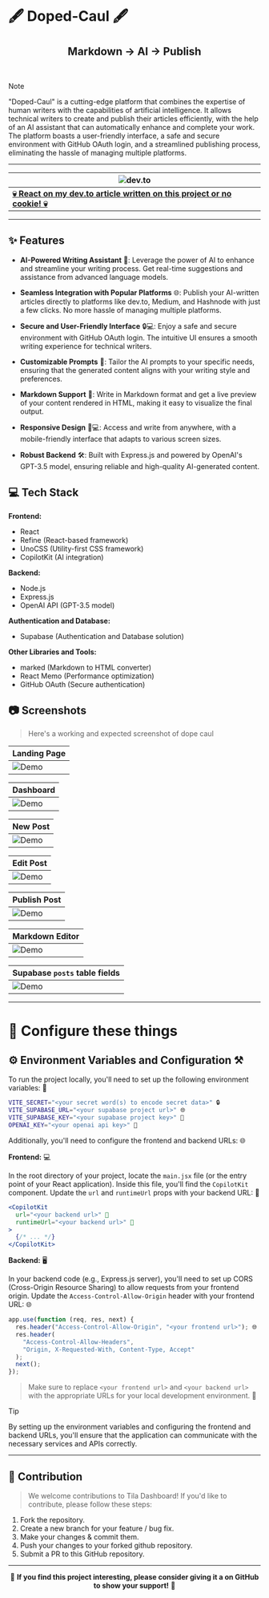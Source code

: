 
# 🖋️ Doped-Caul 🖋️

<p align="center">
<h2 align="center">Markdown → AI → Publish</h2>
<br />

> [!NOTE]
>
> "Doped-Caul" is a cutting-edge platform that combines the expertise of human writers with the capabilities of artificial intelligence. It allows technical writers to create and publish their articles efficiently, with the help of an AI assistant that can automatically enhance and complete your work. The platform boasts a user-friendly interface, a safe and secure environment with GitHub OAuth login, and a streamlined publishing process, eliminating the hassle of managing multiple platforms.

---

<p align="center">

| ![dev.to](https://dev-to-uploads.s3.amazonaws.com/uploads/articles/8j7kvp660rqzt99zui8e.png) |
|------------|
| <a align="center" href="https://dev.to/arnavk-09/unlock-your-writing-potential-with-copilotkits-ai-powered-wizardry-30bb"> <strong> 💀 React on my dev.to article written on this project or no cookie! 💀 </strong> </a> |

</p>

---

## ✨ Features

- **AI-Powered Writing Assistant** 🧠: Leverage the power of AI to enhance and streamline your writing process. Get real-time suggestions and assistance from advanced language models.

- **Seamless Integration with Popular Platforms** 🌐: Publish your AI-written articles directly to platforms like dev.to, Medium, and Hashnode with just a few clicks. No more hassle of managing multiple platforms.

- **Secure and User-Friendly Interface** 🔒💻: Enjoy a safe and secure environment with GitHub OAuth login. The intuitive UI ensures a smooth writing experience for technical writers.

- **Customizable Prompts** 🎨: Tailor the AI prompts to your specific needs, ensuring that the generated content aligns with your writing style and preferences.

- **Markdown Support** 📝: Write in Markdown format and get a live preview of your content rendered in HTML, making it easy to visualize the final output.

- **Responsive Design** 📱💻: Access and write from anywhere, with a mobile-friendly interface that adapts to various screen sizes.

- **Robust Backend** 🛠️: Built with Express.js and powered by OpenAI's GPT-3.5 model, ensuring reliable and high-quality AI-generated content.

## 💻 Tech Stack

**Frontend:**
- React
- Refine (React-based framework)
- UnoCSS (Utility-first CSS framework)
- CopilotKit (AI integration)

**Backend:**
- Node.js
- Express.js
- OpenAI API (GPT-3.5 model)

**Authentication and Database:**
- Supabase (Authentication and Database solution)

**Other Libraries and Tools:**
- marked (Markdown to HTML converter)
- React Memo (Performance optimization)
- GitHub OAuth (Secure authentication)

## 📷 Screenshots

> Here's a working and expected screenshot of dope caul



| Landing Page  |
|------------|
| ![Demo](screenshots/home.jpeg) |


| Dashboard  |
|------------|
| ![Demo](screenshots/dashboard.jpeg) |


| New Post |
|------------|
| ![Demo](screenshots/newPost.jpeg) |


| Edit Post |
|------------|
| ![Demo](screenshots/editPost.jpeg) |


| Publish Post |
|------------|
| ![Demo](screenshots/publish.jpeg) |

| Markdown Editor |
|------------|
| ![Demo](screenshots/markdown.jpeg) |

| Supabase `posts` table fields |
|------------|
| ![Demo](screenshots/supabase.jpeg) |


---

# 🚀 Configure these things

## ⚙️ Environment Variables and Configuration ⚒️

To run the project locally, you'll need to set up the following environment variables: 🔑

```bash
VITE_SECRET="<your secret word(s) to encode secret data>" 🔒
VITE_SUPABASE_URL="<your supabase project url>" 🌐
VITE_SUPABASE_KEY="<your supabase project key>" 🔑
OPENAI_KEY="<your openai api key>" 🤖
```

Additionally, you'll need to configure the frontend and backend URLs: 🌐

**Frontend:** 💻

In the root directory of your project, locate the `main.jsx` file (or the entry point of your React application). Inside this file, you'll find the `CopilotKit` component. Update the `url` and `runtimeUrl` props with your backend URL: 🔗

```jsx
<CopilotKit
  url="<your backend url>" 🔗
  runtimeUrl="<your backend url>" 🔗
>
  {/* ... */}
</CopilotKit>
```

**Backend:** 🖥️

In your backend code (e.g., Express.js server), you'll need to set up CORS (Cross-Origin Resource Sharing) to allow requests from your frontend origin. Update the `Access-Control-Allow-Origin` header with your frontend URL: 🌐

```javascript
app.use(function (req, res, next) {
  res.header("Access-Control-Allow-Origin", "<your frontend url>"); 🌐
  res.header(
    "Access-Control-Allow-Headers",
    "Origin, X-Requested-With, Content-Type, Accept"
  );
  next();
});
```

> Make sure to replace `<your frontend url>` and `<your backend url>` with the appropriate URLs for your local development environment. 🚀


> [!TIP]
> 
> By setting up the environment variables and configuring the frontend and backend URLs, you'll ensure that the application can communicate with the necessary services and APIs correctly. 

---

## 🤝 Contribution

> We welcome contributions to Tila Dashboard! If you'd like to contribute,
> please follow these steps:

1. Fork the repository.
2. Create a new branch for your feature / bug fix.
3. Make your changes & commit them.
4. Push your changes to your forked github repository.
5. Submit a PR to this GitHub repository.

---


<p align="center">
💫 <strong>If you find this project interesting, please consider giving it a on GitHub to show your support!</strong> 💫
</p.

--- 
